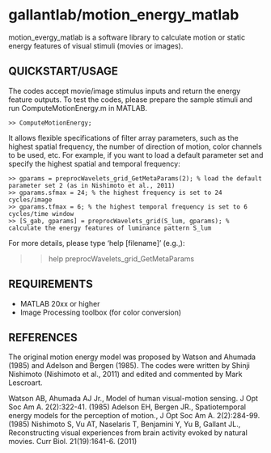 # gallantlab/motion_energy_matlab


motion_evergy_matlab is a software library to calculate motion or static energy features of visual stimuli (movies or images).


## QUICKSTART/USAGE
The codes accept movie/image stimulus inputs and return the energy feature outputs. To test the codes, please prepare the sample stimuli  and run ComputeMotionEnergy.m in MATLAB.

```
>> ComputeMotionEnergy;
```

It allows flexible specifications of filter array parameters, such as the highest spatial frequency, the number of direction of motion, color channels to be used, etc. For example, if you want to load a default parameter set and specify the highest spatial and temporal frequency:

```
>> gparams = preprocWavelets_grid_GetMetaParams(2); % load the default parameter set 2 (as in Nishimoto et al., 2011)
>> gparams.sfmax = 24; % the highest frequency is set to 24 cycles/image
>> gparams.tfmax = 6; % the highest temporal frequency is set to 6 cycles/time window
>> [S_gab, gparams] = preprocWavelets_grid(S_lum, gparams); % calculate the energy features of luminance pattern S_lum
```

For more details, please type ‘help [filename]’ (e.g.,):

>> help preprocWavelets_grid_GetMetaParams


## REQUIREMENTS
-	MATLAB 20xx or higher
-	Image Processing toolbox (for color conversion)


## REFERENCES
The original motion energy model was proposed by Watson and Ahumada (1985) and Adelson and Bergen (1985). The codes were written by Shinji Nishimoto (Nishimoto et al., 2011) and edited and commented by Mark Lescroart.

Watson AB, Ahumada AJ Jr., Model of human visual-motion sensing. J Opt Soc Am A. 2(2):322-41. (1985)
Adelson EH, Bergen JR., Spatiotemporal energy models for the perception of motion., J Opt Soc Am A. 2(2):284-99. (1985)
Nishimoto S, Vu AT, Naselaris T, Benjamini Y, Yu B, Gallant JL., Reconstructing visual experiences from brain activity evoked by natural movies. Curr Biol. 21(19):1641-6. (2011)

